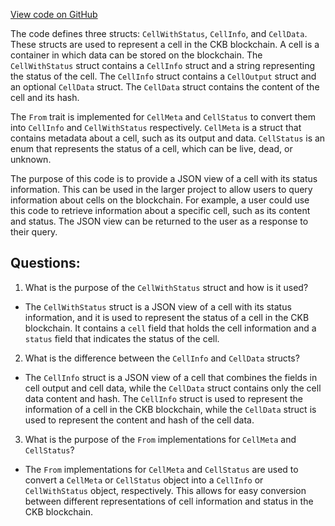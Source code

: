 [View code on GitHub](https://github.com/nervosnetwork/ckb/util/jsonrpc-types/src/cell.rs)

The code defines three structs: `CellWithStatus`, `CellInfo`, and `CellData`. These structs are used to represent a cell in the CKB blockchain. A cell is a container in which data can be stored on the blockchain. The `CellWithStatus` struct contains a `CellInfo` struct and a string representing the status of the cell. The `CellInfo` struct contains a `CellOutput` struct and an optional `CellData` struct. The `CellData` struct contains the content of the cell and its hash.

The `From` trait is implemented for `CellMeta` and `CellStatus` to convert them into `CellInfo` and `CellWithStatus` respectively. `CellMeta` is a struct that contains metadata about a cell, such as its output and data. `CellStatus` is an enum that represents the status of a cell, which can be live, dead, or unknown.

The purpose of this code is to provide a JSON view of a cell with its status information. This can be used in the larger project to allow users to query information about cells on the blockchain. For example, a user could use this code to retrieve information about a specific cell, such as its content and status. The JSON view can be returned to the user as a response to their query.
## Questions: 
 1. What is the purpose of the `CellWithStatus` struct and how is it used?
- The `CellWithStatus` struct is a JSON view of a cell with its status information, and it is used to represent the status of a cell in the CKB blockchain. It contains a `cell` field that holds the cell information and a `status` field that indicates the status of the cell.

2. What is the difference between the `CellInfo` and `CellData` structs?
- The `CellInfo` struct is a JSON view of a cell that combines the fields in cell output and cell data, while the `CellData` struct contains only the cell data content and hash. The `CellInfo` struct is used to represent the information of a cell in the CKB blockchain, while the `CellData` struct is used to represent the content and hash of the cell data.

3. What is the purpose of the `From` implementations for `CellMeta` and `CellStatus`?
- The `From` implementations for `CellMeta` and `CellStatus` are used to convert a `CellMeta` or `CellStatus` object into a `CellInfo` or `CellWithStatus` object, respectively. This allows for easy conversion between different representations of cell information and status in the CKB blockchain.